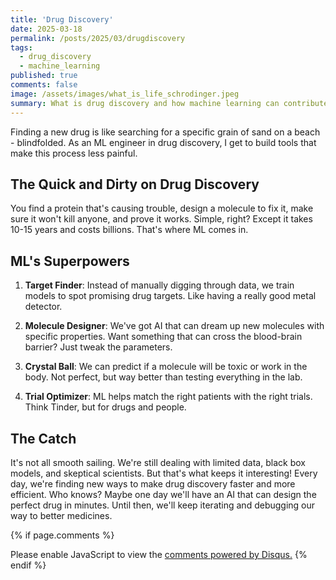 ```yaml
---
title: 'Drug Discovery'
date: 2025-03-18
permalink: /posts/2025/03/drugdiscovery
tags:
  - drug_discovery
  - machine_learning
published: true
comments: false
image: /assets/images/what_is_life_schrodinger.jpeg
summary: What is drug discovery and how machine learning can contribute?
---
```


Finding a new drug is like searching for a specific grain of sand on a beach - blindfolded. As an ML engineer in drug discovery, I get to build tools that make this process less painful.

## The Quick and Dirty on Drug Discovery

You find a protein that's causing trouble, design a molecule to fix it, make sure it won't kill anyone, and prove it works. Simple, right? Except it takes 10-15 years and costs billions. That's where ML comes in.

## ML's Superpowers

1. **Target Finder**: Instead of manually digging through data, we train models to spot promising drug targets. Like having a really good metal detector.

2. **Molecule Designer**: We've got AI that can dream up new molecules with specific properties. Want something that can cross the blood-brain barrier? Just tweak the parameters.

3. **Crystal Ball**: We can predict if a molecule will be toxic or work in the body. Not perfect, but way better than testing everything in the lab.

4. **Trial Optimizer**: ML helps match the right patients with the right trials. Think Tinder, but for drugs and people.

## The Catch

It's not all smooth sailing. We're still dealing with limited data, black box models, and skeptical scientists. But that's what keeps it interesting! Every day, we're finding new ways to make drug discovery faster and more efficient. Who knows? Maybe one day we'll have an AI that can design the perfect drug in minutes. Until then, we'll keep iterating and debugging our way to better medicines.


{% if page.comments %}
<div id="disqus_thread"></div>
<script>
    /**
    *  RECOMMENDED CONFIGURATION VARIABLES: EDIT AND UNCOMMENT THE SECTION BELOW TO INSERT DYNAMIC VALUES FROM YOUR PLATFORM OR CMS.
    *  LEARN WHY DEFINING THESE VARIABLES IS IMPORTANT: https://disqus.com/admin/universalcode/#configuration-variables    */
    /*
    var disqus_config = function () {
    this.page.url = PAGE_URL;  // Replace PAGE_URL with your page's canonical URL variable
    this.page.identifier = PAGE_IDENTIFIER; // Replace PAGE_IDENTIFIER with your page's unique identifier variable
    };
    */
    (function() { // DON'T EDIT BELOW THIS LINE
    var d = document, s = d.createElement('script');
    s.src = 'https://http-distantvantagepoint-com.disqus.com/embed.js';
    s.setAttribute('data-timestamp', +new Date());
    (d.head || d.body).appendChild(s);
    })();
</script>
<noscript>Please enable JavaScript to view the <a href="https://disqus.com/?ref_noscript">comments powered by Disqus.</a></noscript>
{% endif %}


